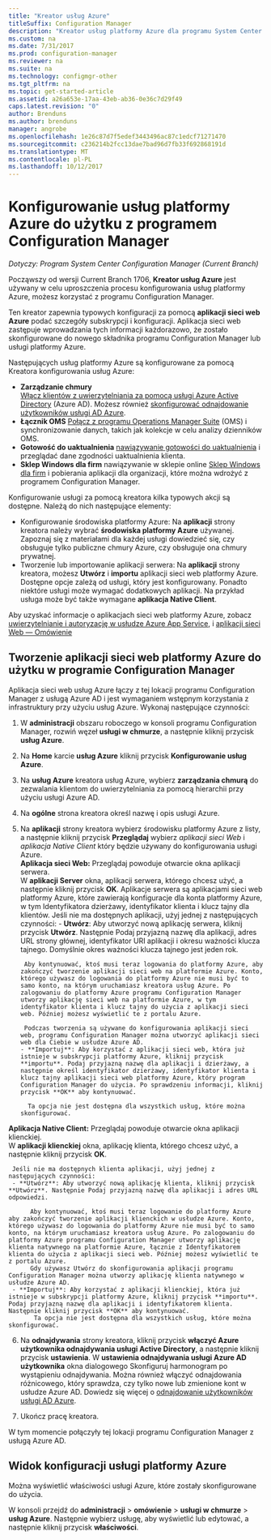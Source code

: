 ```yaml
---
title: "Kreator usług Azure"
titleSuffix: Configuration Manager
description: "Kreator usług platformy Azure dla programu System Center Configuration Manager — informacje"
ms.custom: na
ms.date: 7/31/2017
ms.prod: configuration-manager
ms.reviewer: na
ms.suite: na
ms.technology: configmgr-other
ms.tgt_pltfrm: na
ms.topic: get-started-article
ms.assetid: a26a653e-17aa-43eb-ab36-0e36c7d29f49
caps.latest.revision: "0"
author: Brenduns
ms.author: brenduns
manager: angrobe
ms.openlocfilehash: 1e26c87d7f5edef3443496ac87c1edcf71271470
ms.sourcegitcommit: c236214b2fcc13dae7bad96d7fb33f692868191d
ms.translationtype: MT
ms.contentlocale: pl-PL
ms.lasthandoff: 10/12/2017
---
```

# <a name="configure-azure-services-for-use-with-configuration-manager"></a>Konfigurowanie usług platformy Azure do użytku z programem Configuration Manager

*Dotyczy: Program System Center Configuration Manager (Current Branch)*

Począwszy od wersji Current Branch 1706, **Kreator usług Azure** jest używany w celu uproszczenia procesu konfigurowania usług platformy Azure, możesz korzystać z programu Configuration Manager.

Ten kreator zapewnia typowych konfiguracji za pomocą **aplikacji sieci web Azure** podać szczegóły subskrypcji i konfiguracji. Aplikacja sieci web zastępuje wprowadzania tych informacji każdorazowo, że zostało skonfigurowane do nowego składnika programu Configuration Manager lub usługi platformy Azure.

Następujących usług platformy Azure są konfigurowane za pomocą Kreatora konfigurowania usług Azure:
-   **Zarządzanie chmury**   
    [Włącz klientów z uwierzytelniania za pomocą usługi Azure Active Directory](/sccm/core/clients/deploy/deploy-clients-cmg-azure) (Azure AD). Możesz również [skonfigurować odnajdowanie użytkowników usługi AD Azure](/sccm/core/servers/deploy/configure/configure-discovery-methods#azureaadisc).
-   **Łącznik OMS**
    [Połącz z programu Operations Manager Suite](/sccm/core/clients/manage/sync-data-microsoft-operations-management-suite) (OMS) i synchronizowanie danych, takich jak kolekcje w celu analizy dzienników OMS.
-   **Gotowość do uaktualnienia**
    [nawiązywanie gotowości do uaktualnienia](/sccm/core/clients/manage/upgrade/upgrade-analytics) i przeglądać dane zgodności uaktualnienia klienta.
-   **Sklep Windows dla firm** nawiązywanie w sklepie online [Sklep Windows dla firm](/sccm/apps/deploy-use/manage-apps-from-the-windows-store-for-business) i pobierania aplikacji dla organizacji, które można wdrożyć z programem Configuration Manager.

Konfigurowanie usługi za pomocą kreatora kilka typowych akcji są dostępne.
Należą do nich następujące elementy:
-   Konfigurowanie środowiska platformy Azure:  Na **aplikacji** strony kreatora należy wybrać **środowiska platformy Azure** używanej. Zapoznaj się z materiałami dla każdej usługi dowiedzieć się, czy obsługuje tylko publiczne chmury Azure, czy obsługuje ona chmury prywatnej.
-   Tworzenie lub importowanie aplikacji serwera:   Na **aplikacji** strony kreatora, możesz **Utwórz** i **importu** aplikacji sieci web platformy Azure. Dostępne opcje zależą od usługi, który jest konfigurowany.  Ponadto niektóre usługi może wymagać dodatkowych aplikacji. Na przykład usługa może być także wymagane **aplikacja Native Client**.


Aby uzyskać informacje o aplikacjach sieci web platformy Azure, zobacz [uwierzytelnianie i autoryzację w usłudze Azure App Service](/azure/app-service/app-service-authentication-overview), i [aplikacji sieci Web — Omówienie](/azure/app-service-web/app-service-web-overview)


## <a name="webapp"></a>Tworzenie aplikacji sieci web platformy Azure do użytku w programie Configuration Manager

Aplikacja sieci web usług Azure łączy z tej lokacji programu Configuration Manager z usługą Azure AD i jest wymaganiem wstępnym korzystania z infrastruktury przy użyciu usług Azure. Wykonaj następujące czynności:

1.  W **administracji** obszaru roboczego w konsoli programu Configuration Manager, rozwiń węzeł **usługi w chmurze**, a następnie kliknij przycisk **usług Azure**.
2.  Na **Home** karcie **usług Azure** kliknij przycisk **Konfigurowanie usług Azure**.
3.  Na **usług Azure** kreatora usług Azure, wybierz **zarządzania chmurą** do zezwalania klientom do uwierzytelniania za pomocą hierarchii przy użyciu usługi Azure AD.
4.  Na **ogólne** strona kreatora określ nazwę i opis usługi Azure.
5.  Na **aplikacji** strony kreatora wybierz środowisku platformy Azure z listy, a następnie kliknij przycisk **Przeglądaj** wybierz *aplikacji sieci Web* i *aplikacja Native Client* który będzie używany do konfigurowania usługi Azure.     
    **Aplikacja sieci Web:**   Przeglądaj powoduje otwarcie okna aplikacji serwera.    
      W **aplikacji Server** okna, aplikacji serwera, którego chcesz użyć, a następnie kliknij przycisk **OK**. Aplikacje serwera są aplikacjami sieci web platformy Azure, które zawierają konfiguracje dla konta platformy Azure, w tym Identyfikatora dzierżawy, identyfikator klienta i klucz tajny dla klientów.
    Jeśli nie ma dostępnych aplikacji, użyj jednej z następujących czynności:
        - **Utwórz**: Aby utworzyć nową aplikację serwera, kliknij przycisk **Utwórz**. Następnie Podaj przyjazną nazwę dla aplikacji, adres URL strony głównej, identyfikator URI aplikacji i okresu ważności klucza tajnego. Domyślnie okres ważności klucza tajnego jest jeden rok.

         Aby kontynuować, ktoś musi teraz logowania do platformy Azure, aby zakończyć tworzenie aplikacji sieci web na platformie Azure. Konto, którego używasz do logowania do platformy Azure nie musi być to samo konto, na którym uruchamiasz kreatora usług Azure. Po zalogowaniu do platformy Azure programu Configuration Manager utworzy aplikację sieci web na platformie Azure, w tym identyfikator klienta i klucz tajny do użycia z aplikacji sieci web. Później możesz wyświetlić te z portalu Azure.

         Podczas tworzenia są używane do konfigurowania aplikacji sieci web, programu Configuration Manager można utworzyć aplikacji sieci web dla Ciebie w usłudze Azure AD.
        - **Importuj**: Aby korzystać z aplikacji sieci web, która już istnieje w subskrypcji platformy Azure, kliknij przycisk **importu**. Podaj przyjazną nazwę dla aplikacji i dzierżawy, a następnie określ identyfikator dzierżawy, identyfikator klienta i klucz tajny aplikacji sieci web platformy Azure, który program Configuration Manager do użycia. Po sprawdzeniu informacji, kliknij przycisk **OK** aby kontynuować.

          Ta opcja nie jest dostępna dla wszystkich usług, które można skonfigurować.

   **Aplikacja Native Client:**  Przeglądaj powoduje otwarcie okna aplikacji klienckiej.  
     W **aplikacji klienckiej** okna, aplikację klienta, którego chcesz użyć, a następnie kliknij przycisk **OK**.

     Jeśli nie ma dostępnych klienta aplikacji, użyj jednej z następujących czynności:
     - **Utwórz**: Aby utworzyć nową aplikację klienta, kliknij przycisk **Utwórz**. Następnie Podaj przyjazną nazwę dla aplikacji i adres URL odpowiedzi.

          Aby kontynuować, ktoś musi teraz logowanie do platformy Azure aby zakończyć tworzenie aplikacji klienckich w usłudze Azure. Konto, którego używasz do logowania do platformy Azure nie musi być to samo konto, na którym uruchamiasz kreatora usług Azure. Po zalogowaniu do platformy Azure programu Configuration Manager utworzy aplikację klienta natywnego na platformie Azure, łącznie z Identyfikatorem klienta do użycia z aplikacji sieci web. Później możesz wyświetlić te z portalu Azure.
          Gdy używasz Utwórz do skonfigurowania aplikacji programu Configuration Manager można utworzy aplikację klienta natywnego w usłudze Azure AD.
     - **Importuj**: Aby korzystać z aplikacji klienckiej, która już istnieje w subskrypcji platformy Azure, kliknij przycisk **importu**. Podaj przyjazną nazwę dla aplikacji i identyfikatorem klienta. Następnie kliknij przycisk **OK** aby kontynuować.
           Ta opcja nie jest dostępna dla wszystkich usług, które można skonfigurować.

  <!--  MOVE THIS AND STEP 6 TO configure Azure AD User Discover  content
       [!TIP]  
     When you use Import, the account you use to run the wizard must have the *Read directory data* application permission in the Azure portal. This is required to set the correct permissions for the App. When you use Create, Configuration Manager creates the app with the correct permissions. However, you still must give consent to the application in the Azure portal.   -->


6.  Na **odnajdywania** strony kreatora, kliknij przycisk **włączyć Azure użytkownika odnajdywania usługi Active Directory**, a następnie kliknij przycisk **ustawienia**.
W **ustawienia odnajdywania usługi Azure AD użytkownika** okna dialogowego Skonfiguruj harmonogram po wystąpieniu odnajdywania. Można również włączyć odnajdowania różnicowego, który sprawdza, czy tylko nowe lub zmienione kont w usłudze Azure AD. Dowiedz się więcej o [odnajdowanie użytkowników usługi AD Azure](/sccm/core/servers/deploy/configure/about-discovery-methods#azureaddisc).

 7. Ukończ pracę kreatora.

W tym momencie połączyły tej lokacji programu Configuration Manager z usługą Azure AD.

## <a name="view-the-configuration-of-an-azure-service"></a>Widok konfiguracji usługi platformy Azure
Można wyświetlić właściwości usługi Azure, które zostały skonfigurowane do użycia.

W konsoli przejdź do **administracji** > **omówienie** > **usługi w chmurze** > **usług Azure**. Następnie wybierz usługę, aby wyświetlić lub edytować, a następnie kliknij przycisk **właściwości**.
